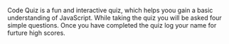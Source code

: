 Code Quiz is a fun and interactive quiz, which helps yoou gain a basic understanding of JavaScript. 
While taking the quiz you will be asked four simple questions.
Once you have completed the quiz log your name for furture high scores. 
